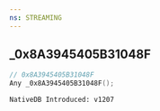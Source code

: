 ```yaml
---
ns: STREAMING
---
```

## _0x8A3945405B31048F

```c
// 0x8A3945405B31048F
Any _0x8A3945405B31048F();
```

```
NativeDB Introduced: v1207
```

